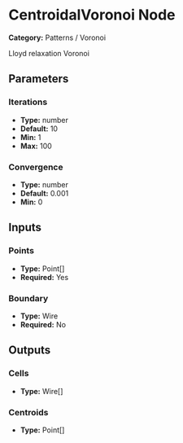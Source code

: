 
# CentroidalVoronoi Node

**Category:** Patterns / Voronoi

Lloyd relaxation Voronoi

## Parameters


### Iterations
- **Type:** number
- **Default:** 10
- **Min:** 1
- **Max:** 100



### Convergence
- **Type:** number
- **Default:** 0.001
- **Min:** 0




## Inputs


### Points
- **Type:** Point[]
- **Required:** Yes



### Boundary
- **Type:** Wire
- **Required:** No



## Outputs


### Cells
- **Type:** Wire[]



### Centroids
- **Type:** Point[]




